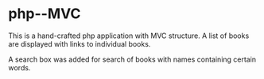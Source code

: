 # php--MVC


This is a hand-crafted php application with MVC structure. A list of books are displayed with links to individual books.

A search box was added for search of books with names containing certain words.
